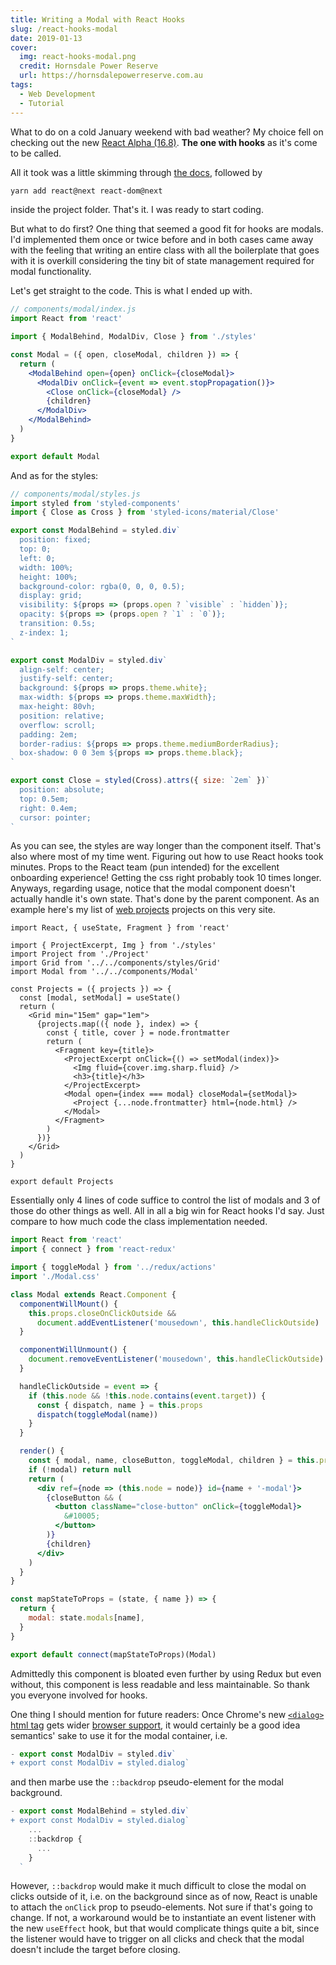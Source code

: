 ```yaml
---
title: Writing a Modal with React Hooks
slug: /react-hooks-modal
date: 2019-01-13
cover:
  img: react-hooks-modal.png
  credit: Hornsdale Power Reserve
  url: https://hornsdalepowerreserve.com.au
tags:
  - Web Development
  - Tutorial
---
```


What to do on a cold January weekend with bad weather? My choice fell on checking out the new [React Alpha (16.8)](https://reactjs.org/blog/2018/11/27/react-16-roadmap.html#react-16x-q1-2019-the-one-with-hooks). **The one with hooks** as it's come to be called.

All it took was a little skimming through [the docs](https://reactjs.org/docs/hooks-intro.html), followed by

```sh
yarn add react@next react-dom@next
```

inside the project folder. That's it. I was ready to start coding.

But what to do first? One thing that seemed a good fit for hooks are modals. I'd implemented them once or twice before and in both cases came away with the feeling that writing an entire class with all the boilerplate that goes with it is overkill considering the tiny bit of state management required for modal functionality.

Let's get straight to the code. This is what I ended up with.

```jsx
// components/modal/index.js
import React from 'react'

import { ModalBehind, ModalDiv, Close } from './styles'

const Modal = ({ open, closeModal, children }) => {
  return (
    <ModalBehind open={open} onClick={closeModal}>
      <ModalDiv onClick={event => event.stopPropagation()}>
        <Close onClick={closeModal} />
        {children}
      </ModalDiv>
    </ModalBehind>
  )
}

export default Modal
```

And as for the styles:

```js
// components/modal/styles.js
import styled from 'styled-components'
import { Close as Cross } from 'styled-icons/material/Close'

export const ModalBehind = styled.div`
  position: fixed;
  top: 0;
  left: 0;
  width: 100%;
  height: 100%;
  background-color: rgba(0, 0, 0, 0.5);
  display: grid;
  visibility: ${props => (props.open ? `visible` : `hidden`)};
  opacity: ${props => (props.open ? `1` : `0`)};
  transition: 0.5s;
  z-index: 1;
`

export const ModalDiv = styled.div`
  align-self: center;
  justify-self: center;
  background: ${props => props.theme.white};
  max-width: ${props => props.theme.maxWidth};
  max-height: 80vh;
  position: relative;
  overflow: scroll;
  padding: 2em;
  border-radius: ${props => props.theme.mediumBorderRadius};
  box-shadow: 0 0 3em ${props => props.theme.black};
`

export const Close = styled(Cross).attrs({ size: `2em` })`
  position: absolute;
  top: 0.5em;
  right: 0.4em;
  cursor: pointer;
`
```

As you can see, the styles are way longer than the component itself. That's also where most of my time went. Figuring out how to use React hooks took minutes. Props to the React team (pun intended) for the excellent onboarding experience! Getting the css right probably took 10 times longer. Anyways, regarding usage, notice that the modal component doesn't actually handle it's own state. That's done by the parent component. As an example here's my list of [web projects](/web) projects on this very site.

```jsx{1,9,16,20}
import React, { useState, Fragment } from 'react'

import { ProjectExcerpt, Img } from './styles'
import Project from './Project'
import Grid from '../../components/styles/Grid'
import Modal from '../../components/Modal'

const Projects = ({ projects }) => {
  const [modal, setModal] = useState()
  return (
    <Grid min="15em" gap="1em">
      {projects.map(({ node }, index) => {
        const { title, cover } = node.frontmatter
        return (
          <Fragment key={title}>
            <ProjectExcerpt onClick={() => setModal(index)}>
              <Img fluid={cover.img.sharp.fluid} />
              <h3>{title}</h3>
            </ProjectExcerpt>
            <Modal open={index === modal} closeModal={setModal}>
              <Project {...node.frontmatter} html={node.html} />
            </Modal>
          </Fragment>
        )
      })}
    </Grid>
  )
}

export default Projects
```

Essentially only 4 lines of code suffice to control the list of modals and 3 of those do other things as well. All in all a big win for React hooks I'd say. Just compare to how much code the class implementation needed.

```jsx
import React from 'react'
import { connect } from 'react-redux'

import { toggleModal } from '../redux/actions'
import './Modal.css'

class Modal extends React.Component {
  componentWillMount() {
    this.props.closeOnClickOutside &&
      document.addEventListener('mousedown', this.handleClickOutside)
  }

  componentWillUnmount() {
    document.removeEventListener('mousedown', this.handleClickOutside)
  }

  handleClickOutside = event => {
    if (this.node && !this.node.contains(event.target)) {
      const { dispatch, name } = this.props
      dispatch(toggleModal(name))
    }
  }

  render() {
    const { modal, name, closeButton, toggleModal, children } = this.props
    if (!modal) return null
    return (
      <div ref={node => (this.node = node)} id={name + '-modal'}>
        {closeButton && (
          <button className="close-button" onClick={toggleModal}>
            &#10005;
          </button>
        )}
        {children}
      </div>
    )
  }
}

const mapStateToProps = (state, { name }) => {
  return {
    modal: state.modals[name],
  }
}

export default connect(mapStateToProps)(Modal)
```

Admittedly this component is bloated even further by using Redux but even without, this component is less readable and less maintainable. So thank you everyone involved for hooks.

One thing I should mention for future readers: Once Chrome's new [`<dialog>` html tag](https://developer.mozilla.org/en-US/docs/Web/HTML/Element/dialog) gets wider [browser support](https://caniuse.com/#feat=dialog), it would certainly be a good idea semantics' sake to use it for the modal container, i.e.

```js
- export const ModalDiv = styled.div`
+ export const ModalDiv = styled.dialog`
```

and then marbe use the `::backdrop` pseudo-element for the modal background.

```js
- export const ModalBehind = styled.div`
+ export const ModalDiv = styled.dialog`
    ...
    ::backdrop {
      ...
    }
  `
```

However, `::backdrop` would make it much difficult to close the modal on clicks outside of it, i.e. on the background since as of now, React is unable to attach the `onClick` prop to pseudo-elements. Not sure if that's going to change. If not, a workaround would be to instantiate an event listener with the new `useEffect` hook, but that would complicate things quite a bit, since the listener would have to trigger on all clicks and check that the modal doesn't include the target before closing.
